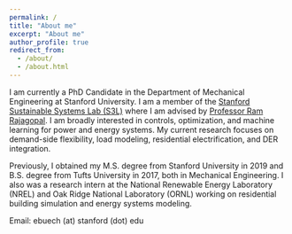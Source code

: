 ```yaml
---
permalink: /
title: "About me"
excerpt: "About me"
author_profile: true
redirect_from: 
  - /about/
  - /about.html
---
```


I am currently a PhD Candidate in the Department of Mechanical Engineering at Stanford University. I am a member of the [Stanford Sustainable Systems Lab (S3L)](https://ramr.sites.stanford.edu/) where I am advised by [Professor Ram Rajagopal](https://profiles.stanford.edu/ram-rajagopal). I am broadly interested in controls, optimization, and machine learning for power and energy systems. My current research focuses on demand-side flexibility, load modeling, residential electrification, and DER integration. 

Previously, I obtained my M.S. degree from Stanford University in 2019 and B.S. degree from Tufts University in 2017, both in Mechanical Engineering. I also was a research intern at the National Renewable Energy Laboratory (NREL) and Oak Ridge National Laboratory (ORNL) working on residential building simulation and energy systems modeling. 

Email: ebuech (at) stanford (dot) edu
